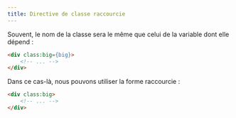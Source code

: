 ```yaml
---
title: Directive de classe raccourcie
---
```


Souvent, le nom de la classe sera le même que celui de la variable dont elle dépend :

```html
<div class:big={big}>
	<!-- ... -->
</div>
```

Dans ce cas-là, nous pouvons utiliser la forme raccourcie :

```html
<div class:big>
	<!-- ... -->
</div>
```
